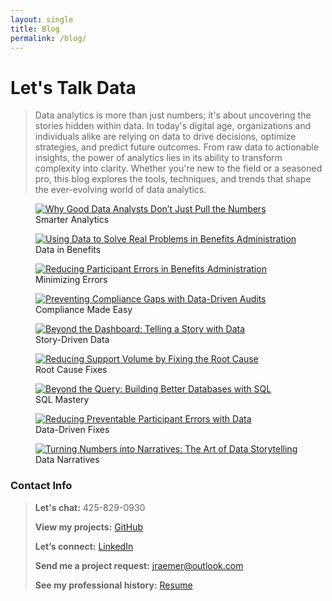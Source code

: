 ```yaml
---
layout: single
title: Blog
permalink: /blog/
---
```


# Let's Talk Data

> Data analytics is more than just numbers; it's about uncovering the stories hidden within data. In today's digital age, organizations and individuals alike are relying on data to drive decisions, optimize strategies, and predict future outcomes. From raw data to actionable insights, the power of analytics lies in its ability to transform complexity into clarity. Whether you're new to the field or a seasoned pro, this blog explores the tools, techniques, and trends that shape the ever-evolving world of data analytics.

<div class="gallery">
  <figure>
  <a href="{{ '/_posts/2025-05-15-good_data_analysts/' | relative_url }}">
  <img src="{{ '/assets/images/Good_Data_Analysts.jpg' | relative_url }}" alt="Why Good Data Analysts Don’t Just Pull the Numbers" />
</a>
    <figcaption>Smarter Analytics</figcaption>
  </figure>
  </div>
  

<div class="gallery">
  <figure>
  <a href="{{ '_posts/2025-04-15-benefits/' | relative_url }}">
  <img src="{{ 'assets/images/Benefits.jpg' | relative_url }}" alt="Using Data to Solve Real Problems in Benefits Administration" />
</a>
    <figcaption>Data in Benefits</figcaption>
  </figure>
  </div>

<div class="gallery">
  <figure>
  <a href="{{ '_posts/2025-07-31-reducing_errors/' | relative_url }}">
  <img src="{{ 'assets/images/Reducing_Errors.jpg' | relative_url }}" alt="Reducing Participant Errors in Benefits Administration" />
</a>
    <figcaption>Minimizing Errors</figcaption>
  </figure>
  </div>

<div class="gallery">
  <figure>
  <a href="{{ '_posts/2025-03-15-compliance/' | relative_url }}">
  <img src="{{ 'assets/images/Compliance.jpg' | relative_url }}" alt="Preventing Compliance Gaps with Data-Driven Audits" />
</a>
    <figcaption>Compliance Made Easy</figcaption>
  </figure>
  </div>

<div class="gallery">
  <figure>
  <a href="{{ '_posts/2025-07-15-story_telling/ | relative_url }}">
  <img src="{{ 'assets/images/Story_Telling.jpg' | relative_url }}" alt="Beyond the Dashboard: Telling a Story with Data" />
</a>
    <figcaption>Story-Driven Data</figcaption>
  </figure>
  </div>

<div class="gallery">
  <figure>
  <a href="{{ '_posts/2025-01-15-root_cause/' | relative_url }}">
  <img src="{{ 'assets/images/Root_Cause.jpg' | relative_url }}" alt="Reducing Support Volume by Fixing the Root Cause" />
</a>
    <figcaption>Root Cause Fixes</figcaption>
  </figure>
  </div>

<div class="gallery">
  <figure>
  <a href="{{ '_posts/2025-02-15-sql/' | relative_url }}">
  <img src="{{ 'assets/images/SQL.jpg' | relative_url }}" alt="Beyond the Query: Building Better Databases with SQL" />
</a>
    <figcaption>SQL Mastery</figcaption>
  </figure>
  </div>

<div class="gallery">
  <figure>
  <a href="{{ '_posts/2025-06-15-reducing_errors_2/' | relative_url }}">
  <img src="{{ 'assets/images/Reducing_Errors_2.jpg' | relative_url }}" alt="Reducing Preventable Participant Errors with Data" />
</a>
    <figcaption>Data-Driven Fixes</figcaption>
  </figure>
  </div>

<div class="gallery">
  <figure>
  <a href="{{ '_posts/2025-08-13-story_telling_2/' | relative_url }}">
  <img src="{{ 'assets/images/Story_Telling_2.jpg' | relative_url }}" alt="Turning Numbers into Narratives: The Art of Data Storytelling" />
</a>
    <figcaption>Data Narratives</figcaption>
  </figure>
  </div>





### Contact Info
> **Let's chat:** 425-829-0930
> 
> **View my projects:** [GitHub](https://github.com/JerricaRaemer)
> 
> **Let’s connect:** [LinkedIn](https://www.linkedin.com/in/jerrica-raemer/)
>
> **Send me a project request:** jraemer@outlook.com
>
> **See my professional history:** [Resume](https://jerricaraemer.github.io/)

